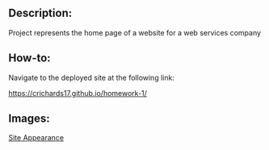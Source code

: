 ## Description:

Project represents the home page of a website for a web services company

## How-to:

Navigate to the deployed site at the following link:

https://crichards17.github.io/homework-1/

## Images:

[Site Appearance](./Assets/01-html-css-git-homework-demo.png)